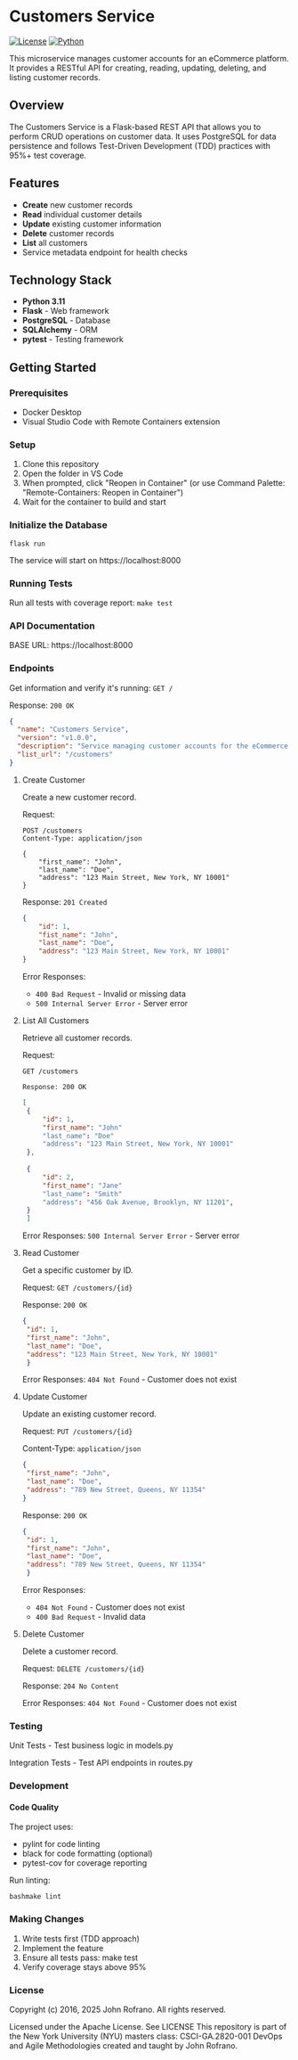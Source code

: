 # Customers Service

[![License](https://img.shields.io/badge/License-Apache_2.0-blue.svg)](https://opensource.org/licenses/Apache-2.0)
[![Python](https://img.shields.io/badge/Language-Python-blue.svg)](https://python.org/)

This microservice manages customer accounts for an eCommerce platform. It provides a RESTful API for creating, reading, updating, deleting, and listing customer records.

## Overview

The Customers Service is a Flask-based REST API that allows you to perform CRUD operations on customer data. It uses PostgreSQL for data persistence and follows Test-Driven Development (TDD) practices with 95%+ test coverage.

## Features

- **Create** new customer records
- **Read** individual customer details
- **Update** existing customer information
- **Delete** customer records
- **List** all customers
- Service metadata endpoint for health checks

## Technology Stack

- **Python 3.11**
- **Flask** - Web framework
- **PostgreSQL** - Database
- **SQLAlchemy** - ORM
- **pytest** - Testing framework

## Getting Started

### Prerequisites

- Docker Desktop
- Visual Studio Code with Remote Containers extension

### Setup

1. Clone this repository
2. Open the folder in VS Code
3. When prompted, click "Reopen in Container" (or use Command Palette: "Remote-Containers: Reopen in Container")
4. Wait for the container to build and start

### Initialize the Database
`flask run`

The service will start on https://localhost:8000

### Running Tests
Run all tests with coverage report:
`make test`

### API Documentation
BASE URL: https://localhost:8000

### Endpoints
Get information and verify it's running: `GET /`

Response: `200 OK`

```json
{
  "name": "Customers Service",
  "version": "v1.0.0",
  "description": "Service managing customer accounts for the eCommerce site",
  "list_url": "/customers"
}
```

1. Create Customer
   
   Create a new customer record.
   
   Request:
   
    ```http
    POST /customers
    Content-Type: application/json
    
    {
        "first_name": "John",
        "last_name": "Doe",
        "address": "123 Main Street, New York, NY 10001"
    }
    ```
    
    Response: `201 Created`
    
    ```json
    {
        "id": 1,
        "fist_name": "John",
        "last_name": "Doe",
        "address": "123 Main Street, New York, NY 10001"
    }
    ```
    
    Error Responses:
    - `400 Bad Request` - Invalid or missing data
    - `500 Internal Server Error` - Server error

2. List All Customers
   
   Retrieve all customer records.
   
   Request:
   
   `GET /customers`
   
   `Response: 200 OK`

   ```json
   [
    {
        "id": 1,
        "first_name": "John"
        "last_name": "Doe"
        "address": "123 Main Street, New York, NY 10001"
    },
    
    {
        "id": 2,
        "first_name": "Jane"
        "last_name": "Smith"
        "address": "456 Oak Avenue, Brooklyn, NY 11201",
    }
    ]
    ```
    Error Responses: `500 Internal Server Error` - Server error


3. Read Customer
   
   Get a specific customer by ID.
   
   Request: `GET /customers/{id}`
   
   Response: `200 OK`

   ```json
   {
    "id": 1,
    "first_name": "John",
    "last_name": "Doe",
    "address": "123 Main Street, New York, NY 10001"
    }
    ```
    Error Responses: `404 Not Found` - Customer does not exist


4. Update Customer
   
   Update an existing customer record.
   
   Request: `PUT /customers/{id}`
   
   Content-Type: `application/json`
   
   ```json
   {
    "first_name": "John",
    "last_name": "Doe",
    "address": "789 New Street, Queens, NY 11354"
   }
   ```
   Response: `200 OK`
   
   ```json
   {
    "id": 1,
    "first_name": "John",
    "last_name": "Doe",
    "address": "789 New Street, Queens, NY 11354"
    }
    ```
    
    Error Responses:
    - `404 Not Found` - Customer does not exist
    - `400 Bad Request` - Invalid data


5. Delete Customer
   
   Delete a customer record.
   
   Request: `DELETE /customers/{id}`
   
   Response: `204 No Content`
   
   Error Responses: `404 Not Found` - Customer does not exist

### Testing

Unit Tests - Test business logic in models.py

Integration Tests - Test API endpoints in routes.py

### Development

#### Code Quality

The project uses:
- pylint for code linting
- black for code formatting (optional)
- pytest-cov for coverage reporting

Run linting:

`bashmake lint`

### Making Changes

1. Write tests first (TDD approach)
2. Implement the feature
3. Ensure all tests pass: make test
4. Verify coverage stays above 95%

### License
Copyright (c) 2016, 2025 John Rofrano. All rights reserved.

Licensed under the Apache License. See LICENSE
This repository is part of the New York University (NYU) masters class: CSCI-GA.2820-001 DevOps and Agile Methodologies created and taught by John Rofrano.
